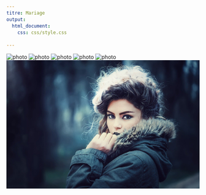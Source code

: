 ```yaml
---
titre: Mariage
output:
  html_document:
    css: css/style.css

---
```

![photo](/img/mariage/wedding-dress-1486260_960_720.jpg)
![photo](/img/mariage/wedding-gda8cfa9da_1920.jpg)
![photo](/img/mariage/wedding-g64a89dde0_1920.jpg)
![photo](/img/mariage/bride-g6c8509b00_1920.jpg)
![photo](/img/mariage/bride-gdab378ece_1920.jpg)![photo](_site/img/portrait/woman-gb5de8c0ca_1920.jpg)